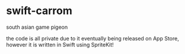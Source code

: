 # swift-carrom
south asian game pigeon

the code is all private due to it eventually being released on App Store, however it is written in Swift using SpriteKit!
